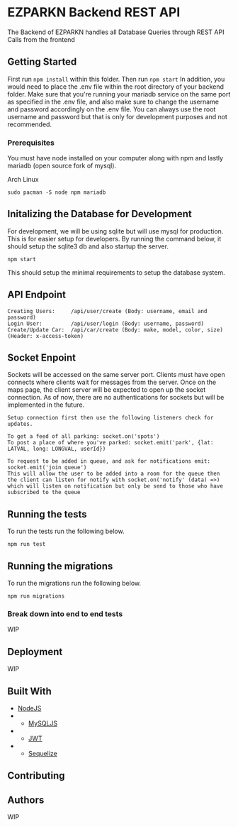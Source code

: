 # EZPARKN Backend REST API

The Backend of EZPARKN handles all Database Queries through REST API Calls from the frontend

## Getting Started

First run `npm install` within this folder. Then run `npm start`
In addition, you would need to place the .env file within the root directory of your backend folder.
Make sure that you're running your mariadb service on the same port as specified in the .env file,
and also make sure to change the username and password accordingly on the .env file. You can always
use the root username and password but that is only for development purposes and not recommended.

### Prerequisites

You must have node installed on your computer along with npm and lastly mariadb (open source fork of mysql).

Arch Linux
```
sudo pacman -S node npm mariadb
```

## Initalizing the Database for Development

For development, we will be using sqlite but will use mysql for production.
This is for easier setup for developers. By running the command below, it should setup the sqlite3 db
and also startup the server.

```
npm start
```

This should setup the minimal requirements to setup the database system.

## API Endpoint

```
Creating Users:     /api/user/create (Body: username, email and password)
Login User:         /api/user/login (Body: username, password)
Create/Update Car:  /api/car/create (Body: make, model, color, size)(Header: x-access-token)
```

## Socket Enpoint

Sockets will be accessed on the same server port. 
Clients must have open connects where clients wait for messages from the server.
Once on the maps page, the client server will be expected to open up the socket
connection. As of now, there are no authentications for sockets but will be implemented in the future.
```
Setup connection first then use the following listeners check for updates.

To get a feed of all parking: socket.on('spots')
To post a place of where you've parked: socket.emit('park', {lat: LATVAL, long: LONGVAL, userId})

To request to be added in queue, and ask for notifications emit: socket.emit('join queue')
This will allow the user to be added into a room for the queue then the client can listen for notify with socket.on('notify' (data) =>) which will listen on notification but only be send to those who have subscribed to the queue
```

## Running the tests

To run the tests run the following below.

```
npm run test
```

## Running the migrations

To run the migrations run the following below.

```
npm run migrations
```

### Break down into end to end tests

WIP

## Deployment

WIP

## Built With

* [NodeJS](https://nodejs.org/en/)
* * [MySQLJS](https://github.com/mysqljs/mysql)
* * [JWT](https://github.com/auth0/node-jsonwebtoken)
* * [Sequelize](https://github.com/sequelize/sequelize)

## Contributing

## Authors

WIP
